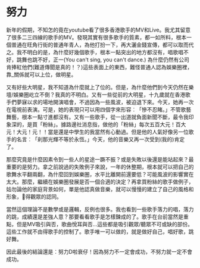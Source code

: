 # 努力

<p>
新年的假期，不知怎的竟在youtube看了很多香港歌手的MV和Live。我尤其留意了很多二三四線的歌手的MV。發現其實有很多歌手的質素，都一如所料，根本一個普通在旺角行街的普通年青人，為他打扮一下，再大灑金錢宣傳，都可以取而代之。我不明白的是，為什麼好幾個歌手，根本一點突出的地方都沒有，唱歌唱不好，跳舞也跳不好，正一(You can't sing, you can't dance.) 為什麼仍然有公司肯捧紅他們(難道傳聞是真的！？)這些表面上的東西，難怪普通人認為娛樂圈裡，靠_關係就可以上位，做明星。
</p>
<p>
又有好些大明星，我不知道為什麼就上了位的。但是，為什麼他們到今天仍然在樂壇/娛樂圈屹立不倒？我真的不明白。又有一些從前的大明星，十九歲就在香港歌手們夢寐以求的場地開演唱會，不過因為一些風波，被迫退下來。今天，她再一次在電視前表演。可是，她的表現只可以用四個字來形容︰「慘不忍睹。」不管歌藝舞藝，根本一點寸進都沒有。又有一些歌手，從一出道就負面新聞不斷，最令我印象深的，是買「粉絲」。據路邊社消息指，做他的「粉絲」每次五百大元！百大元！大元！元！！當是還是中學生的我當然有心動過。但是他的人氣好像另一位歌手的名言︰「刹那光輝不等於永恆。」今天，他的音樂又再一次受到(我的)肯定了。
</p>
<p>
那麼究竟是什麼因素令到一些人的星途一蹶不振？或是失敗以後還是能站起來？最重要的是努力。拿之前說過的失敗例子來說，一年的休整期，根本就可以把自己的歌舞水平翻兩翻，為什麼回到娛樂圈，水平比離開前還要低？可能風波的影響實在太大。那麼，繼續在娛樂圈發展是否一個合適的決定？再拿買粉絲的歌手做例子，姑勿論他的家庭背景如何，單是他認真做音樂，就可以慢慢的建立了自己的風格和形象，𦢼得觀眾的認同。
</p>
<p>
當然這個理論不是數學或是邏輯，反例也很多。我也看到一些歌手落力的唱，落力的跳，成績還是差強人意？那要看看歌手是怎樣鍊成的了。歌手在台前當然是重點，但是MV吸引與否，歌曲悅耳與否…這些都是吸引觀眾/聽眾不可或缺的部份。這些工作就不由得歌手的控制了。歌手唯一可以做的，就是做好自己，唱好歌，跳好舞。
</p>
<p>
因此最後的結論還是︰努力D啦衰仔！因為努力不一定會成功，不努力就一定不會成功。
</p>